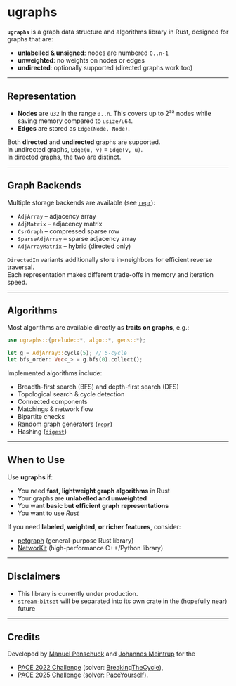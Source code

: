 # ugraphs

**`ugraphs`** is a graph data structure and algorithms library in Rust, designed for graphs that are:

- **unlabelled & unsigned**: nodes are numbered `0..n-1`  
- **unweighted**: no weights on nodes or edges  
- **undirected**: optionally supported (directed graphs work too)

---

## Representation

- **Nodes** are `u32` in the range `0..n`. This covers up to 2³² nodes while saving memory compared to `usize/u64`.  
- **Edges** are stored as `Edge(Node, Node)`.  

Both **directed** and **undirected** graphs are supported.  
In undirected graphs, `Edge(u, v)` ≡ `Edge(v, u)`.  
In directed graphs, the two are distinct.

---

## Graph Backends

Multiple storage backends are available (see [`repr`](src/repr)):  

- `AdjArray` – adjacency array  
- `AdjMatrix` – adjacency matrix  
- `CsrGraph` – compressed sparse row  
- `SparseAdjArray` – sparse adjacency array  
- `AdjArrayMatrix` – hybrid (directed only)  

`DirectedIn` variants additionally store in-neighbors for efficient reverse traversal.  
Each representation makes different trade-offs in memory and iteration speed.

---

## Algorithms

Most algorithms are available directly as **traits on graphs**, e.g.:

```rust
use ugraphs::{prelude::*, algo::*, gens::*};

let g = AdjArray::cycle(5); // 5-cycle
let bfs_order: Vec<_> = g.bfs(0).collect();
```

Implemented algorithms include:

- Breadth-first search (BFS) and depth-first search (DFS)  
- Topological search & cycle detection  
- Connected components  
- Matchings & network flow  
- Bipartite checks  
- Random graph generators ([`repr`](src/gens))
- Hashing ([`digest`](src/repr/digest.rs)) 

---

## When to Use

Use **ugraphs** if:

- You need **fast, lightweight graph algorithms** in Rust  
- Your graphs are **unlabelled and unweighted**  
- You want **basic but efficient graph representations** 
- You want to use *Rust*

If you need **labeled, weighted, or richer features**, consider:  
- [petgraph](https://crates.io/crates/petgraph) (general-purpose Rust library)  
- [NetworKit](https://networkit.github.io/) (high-performance C++/Python library)  

---

## Disclaimers

* This library is currently under production.
* [`stream-bitset`](stream-bitset) will be separated into its own crate in the (hopefully near) future

---

## Credits

Developed by [Manuel Penschuck](https://github.com/manpen) and [Johannes Meintrup](https://github.com/jmeintrup) for the 
- [PACE 2022 Challenge](https://pacechallenge.org/2022/) (solver: [BreakingTheCycle](https://github.com/goethe-tcs/breaking-the-cycle)),  
- [PACE 2025 Challenge](https://pacechallenge.org/2025/) (solver: [PaceYourself](https://github.com/manpen/pace25/tree/master)).  



